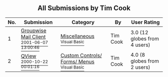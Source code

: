 ﻿<div align="center">

## All Submissions by Tim Cook

</div>

No.  | Submission | Category | By   | User Rating
---- | ---------- | -------- | ---- | -----------
1 | [Groupwise Mail Client<br /><sup>2001-06-07 13:00:46</sup>](https://github.com/Planet-Source-Code/tim-cook-groupwise-mail-client__1-23858) | [Miscellaneous<br /><sup>Visual Basic</sup>](../ByCategory/miscellaneous__1-1.md) | Tim Cook | 3.0 (12 globes from 4 users)
2 | [QView<br /><sup>2000-10-22 00:01:16</sup>](https://github.com/Planet-Source-Code/tim-cook-qview__1-12217) | [Custom Controls/ Forms/  Menus<br /><sup>Visual Basic</sup>](../ByCategory/custom-controls-forms-menus__1-4.md) | Tim Cook | 4.0 (8 globes from 2 users)
